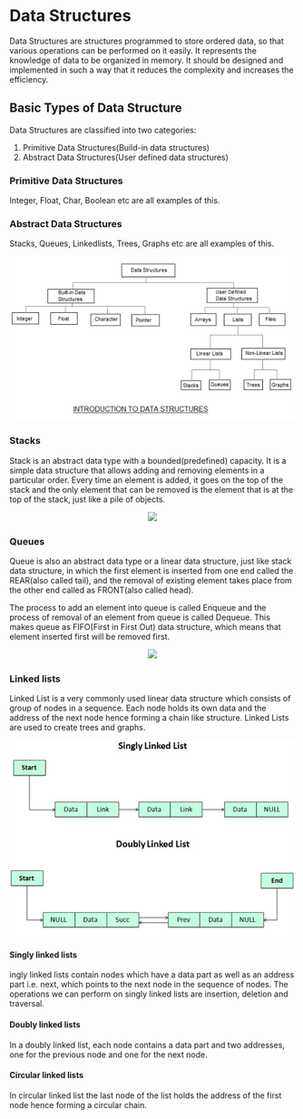 # Data Structures
Data Structures are structures programmed to store ordered data, so that various operations can be performed on it easily. 
It represents the knowledge of data to be organized in memory. 
It should be designed and implemented in such a way that it reduces the complexity and increases the efficiency.

## Basic Types of Data Structure
Data Structures are classified into two categories:
1. Primitive Data Structures(Build-in data structures)
2. Abstract Data Structures(User defined data structures)
### Primitive Data Structures
Integer, Float, Char, Boolean etc are all examples of this.



### Abstract Data Structures
Stacks, Queues, Linkedlists, Trees, Graphs etc are all examples of this.

<p align="center"> <img src="data_structures.gif"/> </p>

### Stacks
Stack is an abstract data type with a bounded(predefined) capacity. It is a simple data structure that allows adding and 
removing elements in a particular order. Every time an element is added, it goes on the top of the stack and the only element
that can be removed is the element that is at the top of the stack, just like a pile of objects.
<p align="center"> <img src="stacks.jpeg"/> </p>

### Queues
Queue is also an abstract data type or a linear data structure, just like stack data structure, in which the first element is 
inserted from one end called the REAR(also called tail), and the removal of existing element takes place from the other end 
called as FRONT(also called head).

The process to add an element into queue is called Enqueue and the process of removal of an element from queue is called Dequeue.
This makes queue as FIFO(First in First Out) data structure, which means that element inserted first will be removed first.

<p align="center"> <img src="queues.png"/> </p>

### Linked lists
Linked List is a very commonly used linear data structure which consists of group of nodes in a sequence.
Each node holds its own data and the address of the next node hence forming a chain like structure.
Linked Lists are used to create trees and graphs.

<p align="center"> <img src="linked lists.jpeg"/> </p>

#### Singly linked lists
ingly linked lists contain nodes which have a data part as well as an address part i.e. next, which points to the next node in the
sequence of nodes.
The operations we can perform on singly linked lists are insertion, deletion and traversal.

#### Doubly linked lists
In a doubly linked list, each node contains a data part and two addresses, one for the previous node and one for the next 
node.

#### Circular linked lists
In circular linked list the last node of the list holds the address of the first node hence forming a circular chain.
